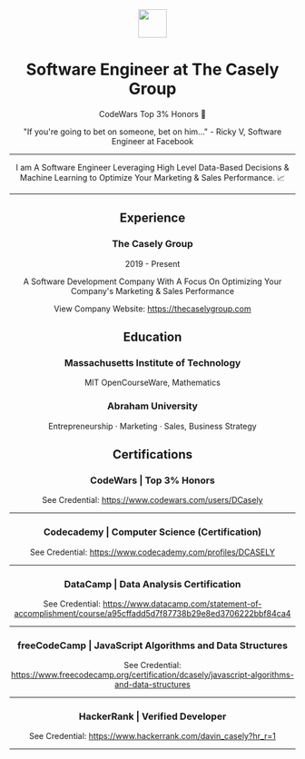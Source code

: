 <div align="center">
    <img src="https://thecaselygroup.com/images/logo-white.png" width="50">
</div>

<div align="center">

# Software Engineer at The Casely Group

CodeWars Top 3% Honors 💯

"If you're going to bet on someone, bet on him..." - Ricky V, Software Engineer at Facebook

---

I am A Software Engineer Leveraging High Level Data-Based Decisions & Machine Learning to Optimize Your Marketing & Sales Performance. 📈

---

## Experience

### The Casely Group

2019 - Present

A Software Development Company With A Focus On Optimizing Your Company's Marketing & Sales Performance

View Company Website: https://thecaselygroup.com

## Education

### Massachusetts Institute of Technology

MIT OpenCourseWare, Mathematics

### Abraham University

Entrepreneurship · Marketing · Sales, Business Strategy

## Certifications

### CodeWars | Top 3% Honors

See Credential: https://www.codewars.com/users/DCasely

---

### Codecademy | Computer Science (Certification)

See Credential: https://www.codecademy.com/profiles/DCASELY

---

### DataCamp | Data Analysis Certification

See Credential: https://www.datacamp.com/statement-of-accomplishment/course/a95cffadd5d7f87738b29e8ed3706222bbf84ca4

---

### freeCodeCamp | JavaScript Algorithms and Data Structures

See Credential: https://www.freecodecamp.org/certification/dcasely/javascript-algorithms-and-data-structures

---

### HackerRank | Verified Developer

See Credential: https://www.hackerrank.com/davin_casely?hr_r=1

---

</div>
